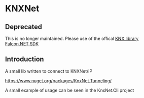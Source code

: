 # KNXNet

## Deprecated

This is no longer maintained. Please use of the offical [KNX library Falcon.NET SDK](https://support.knx.org/hc/en-us/sections/4410811049618-Get-Started)

## Introduction

A small lib written to connect to KNXNet/IP

https://www.nuget.org/packages/KnxNet.Tunneling/

A small example of usage can be seen in the KnxNet.Cli project
